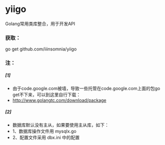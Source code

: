 # yiigo
Golang常用类库整合，用于开发API

### 获取：
go get github.com/iiinsomnia/yiigo

### 注：
##### [1]
 - 由于code.google.com被墙，导致一些托管在code.google.com上面的包go get不下来，可以到这里自行下载：
 - http://www.golangtc.com/download/package

 ##### [2]
 - 数据库默认没有主从，如果要使用主从库，如下：
 - 1、数据库操作文件用 mysqlx.go
 - 2、配置文件采用 dbx.ini 中的配置
